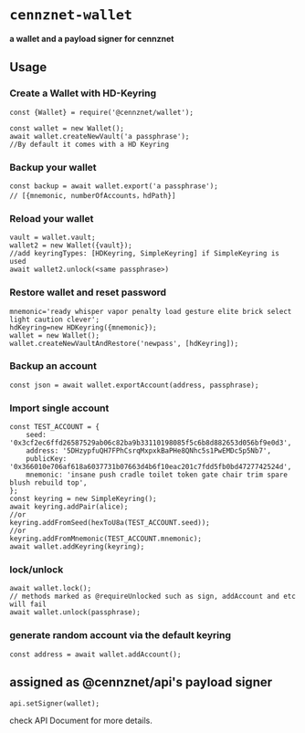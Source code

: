 # `cennznet-wallet`

**a wallet and a payload signer for cennznet**

## Usage

### Create a Wallet with HD-Keyring

```
const {Wallet} = require('@cennznet/wallet');

const wallet = new Wallet();
await wallet.createNewVault('a passphrase');
//By default it comes with a HD Keyring
```

### Backup your wallet

```
const backup = await wallet.export('a passphrase');
// [{mnemonic, numberOfAccounts，hdPath}]
```

### Reload your wallet
```
vault = wallet.vault;
wallet2 = new Wallet({vault});
//add keyringTypes: [HDKeyring, SimpleKeyring] if SimpleKeyring is used
await wallet2.unlock(<same passphrase>)
```

### Restore wallet and reset password
```
mnemonic='ready whisper vapor penalty load gesture elite brick select light caution clever';
hdKeyring=new HDKeyring({mnemonic});
wallet = new Wallet();
wallet.createNewVaultAndRestore('newpass', [hdKeyring]);
```

### Backup an account

```
const json = await wallet.exportAccount(address, passphrase);
```

### Import single account

```
const TEST_ACCOUNT = {
    seed: '0x3cf2ec6ffd26587529ab06c82ba9b33110198085f5c6b8d882653d056bf9e0d3',
    address: '5DHzypfuQH7FPhCsrqMxpxkBaPHe8QNhc5s1PwEMDc5p5Nb7',
    publicKey: '0x366010e706af618a6037731b07663d4b6f10eac201c7fdd5fb0bd4727742524d',
    mnemonic: 'insane push cradle toilet token gate chair trim spare blush rebuild top',
};
const keyring = new SimpleKeyring();
await keyring.addPair(alice);
//or
keyring.addFromSeed(hexToU8a(TEST_ACCOUNT.seed));
//or
keyring.addFromMnemonic(TEST_ACCOUNT.mnemonic);
await wallet.addKeyring(keyring);
```

### lock/unlock

```
await wallet.lock();
// methods marked as @requireUnlocked such as sign, addAccount and etc will fail
await wallet.unlock(passphrase);
```

### generate random account via the default keyring

```
const address = await wallet.addAccount();
```

## assigned as @cennznet/api's payload signer
```
api.setSigner(wallet);
```

check API Document for more details.
